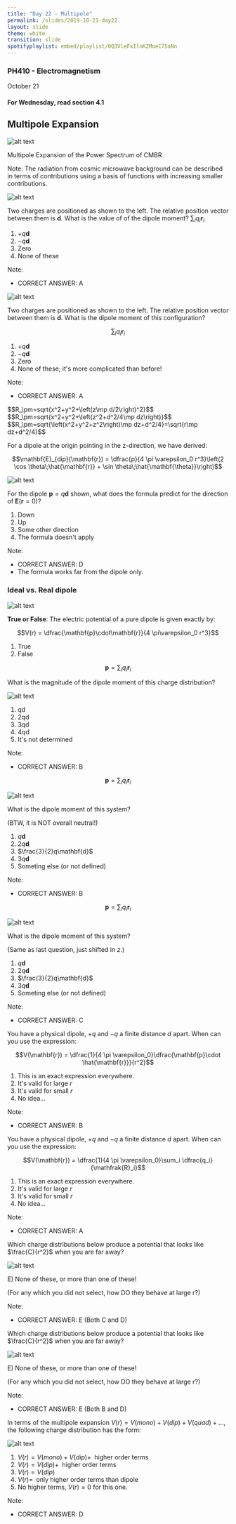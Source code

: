 ```yaml
---
title: "Day 22 - Multipole"
permalink: /slides/2019-10-21-day22
layout: slide
theme: white
transition: slide
spotifyplaylist: embed/playlist/0Q3VleFxIlnKZMoeC75aNn
---
```


<section data-markdown="">

### PH410 - Electromagnetism

October 21

#### For Wednesday, read section 4.1

<!--this doesn't work... {% include spotifyplaylist.html id=page.spotifyplaylist %}-->
</section>


<section data-markdown>

## Multipole Expansion

![alt text](../images/d21-universe_multipole.jpg "Logo Title Text 1")

Multipole Expansion of the Power Spectrum of CMBR

Note: The radiation from cosmic microwave background can be described in terms of contributions using a basis of functions with increasing smaller contributions.

</section>

<section data-markdown>

![alt text](../images/d21-dipole_moment.png "Logo Title Text 1")

Two charges are positioned as shown to the left. The relative position vector between them is $\mathbf{d}$. What is the value of of the dipole moment? $\sum_i q_i \mathbf{r}_i$

1. $+q\mathbf{d}$
2. $-q\mathbf{d}$
3. Zero
4. None of these

Note:
* CORRECT ANSWER: A

</section>

<section data-markdown>

![alt text](../images/d21-dipole_setup.png "Logo Title Text 1")

Two charges are positioned as shown to the left. The relative position vector between them is $\mathbf{d}$. What is the dipole moment of this configuration?

$$\sum_i q_i \mathbf{r}_i$$

1. $+q\mathbf{d}$
2. $-q\mathbf{d}$
3. Zero
4. None of these; it's more complicated than before!

Note:
* CORRECT ANSWER: A

</section>
<section data-markdown>
  $$R_\pm=sqrt{x^2+y^2+\left(z\mp d/2\right)^2}$$
  $$R_\pm=sqrt{x^2+y^2+\left(z^2+d^2/4\mp dz\right)}$$
  $$R_\pm=sqrt{\left(x^2+y^2+z^2\right)\mp dz+d^2/4}=\sqrt{r\mp dz+d^2/4}$$

</section>

<section data-markdown>

For a dipole at the origin pointing in the z-direction, we have derived:

$$\mathbf{E}_{dip}(\mathbf{r}) = \dfrac{p}{4 \pi \varepsilon_0 r^3}\left(2 \cos \theta\;\hat{\mathbf{r}} + \sin \theta\;\hat{\mathbf{\theta}}\right)$$

![alt text](../images/d21-small_dipole.png "Logo Title Text 1")


For the dipole $\mathbf{p} = q\mathbf{d}$ shown, what does the formula predict for the direction of $\mathbf{E}(\mathbf{r}=0)$?

1. Down
2. Up
3. Some other direction
4. The formula doesn't apply

Note:
* CORRECT ANSWER: D
* The formula works far from the dipole only.


</section>


<section data-markdown>

### Ideal vs. Real dipole

![alt text](../images/d21-dipole_animation.gif "Logo Title Text 1")


</section>

<section data-markdown>

**True or False**: The electric potential of a pure dipole is given exactly by:

$$V(r) = \dfrac{\mathbf{p}\cdot\mathbf{r}}{4 \pi\varepsilon_0 r^3}$$

1. True
2. False

</section>

<section data-markdown>

$$\mathbf{p} = \sum_i q_i \mathbf{r}_i$$

What is the magnitude of the dipole moment of this charge distribution?

![alt text](../images/d21-2q_dipole.png "Logo Title Text 1")

1. qd
2. 2qd
3. 3qd
4. 4qd
5. It's not determined

Note:
* CORRECT ANSWER: B

</section>

<section data-markdown>

$$\mathbf{p} = \sum_i q_i \mathbf{r}_i$$

![alt text](../images/d21-dipole_2q_and_q.png "Logo Title Text 1")


What is the dipole moment of this system?

(BTW, it is NOT overall neutral!)

1. $q\mathbf{d}$
2. $2q\mathbf{d}$
3. $\frac{3}{2}q\mathbf{d}$
4. $3q\mathbf{d}$
5. Someting else (or not defined)

Note:
* CORRECT ANSWER: B

</section>


<section data-markdown>

$$\mathbf{p} = \sum_i q_i \mathbf{r}_i$$

![alt text](../images/d21-dipole_2q_and_q_shift.png "Logo Title Text 1")

What is the dipole moment of this system?

(Same as last question, just shifted in $z$.)

1. $q\mathbf{d}$
2. $2q\mathbf{d}$
3. $\frac{3}{2}q\mathbf{d}$
4. $3q\mathbf{d}$
5. Someting else (or not defined)

Note:
* CORRECT ANSWER: C

</section>

<section data-markdown>

You have a physical dipole, $+q$ and $-q$ a finite distance $d$ apart. When can you use the expression:

$$V(\mathbf{r}) = \dfrac{1}{4 \pi \varepsilon_0}\dfrac{\mathbf{p}\cdot \hat{\mathbf{r}}}{r^2}$$

1. This is an exact expression everywhere.
2. It's valid for large $r$
3. It's valid for small $r$
4. No idea...

Note:
* CORRECT ANSWER: B

</section>

<section data-markdown>

You have a physical dipole, $+q$ and $-q$ a finite distance $d$ apart. When can you use the expression:

$$V(\mathbf{r}) = \dfrac{1}{4 \pi \varepsilon_0}\sum_i \dfrac{q_i}{\mathfrak{R}_i}$$

1. This is an exact expression everywhere.
2. It's valid for large $r$
3. It's valid for small $r$
4. No idea...

Note:
* CORRECT ANSWER: A


</section>

<section data-markdown>

Which charge distributions below produce a potential that looks like $\frac{C}{r^2}$ when you are far away?

![alt text](../images/d22-multipole_charge_configs_1.png "Logo Title Text 1")

E) None of these, or more than one of these!

(For any which you did not select, how DO they behave at large r?)

Note:
* CORRECT ANSWER: E (Both C and D)

</section>


<section data-markdown>

Which charge distributions below produce a potential that looks like $\frac{C}{r^2}$ when you are far away?

![alt text](../images/d22-multipole_charge_configs_2.png "Logo Title Text 1")


E) None of these, or more than one of these!

(For any which you did not select, how DO they behave at large r?)

Note:
* CORRECT ANSWER: E (Both B and D)

</section>


<section data-markdown>

In terms of the multipole expansion $V(r) = V(mono) + V(dip) + V(quad) + \dots$, the following charge distribution has the form:

![alt text](../images/d22-multipole_charge_configs_3.png "Logo Title Text 1")

1. $V(r) = V(mono) + V(dip) +\;$ higher order terms
2. $V(r) = V(dip) +\;$ higher order terms
3. $V(r) = V(dip)$
4. $V(r) =\;$ only higher order terms than dipole
5. No higher terms, $V(r) = 0$ for this one.

Note:
* CORRECT ANSWER: D

</section>
<!--
<section data-markdown>

Which of the following distributions could have a dipole contribution to the potential far from the charges?

![alt text](../images/d22-distributionA.png "Logo Title Text 1")
![alt text](../images/d22-distributionB.png "Logo Title Text 1")
![alt text](../images/d22-distributionC.png "Logo Title Text 1")

D. None

E. More than one!

Note:
* CORRECT ANSWER: E
* We didn't specify where the origin!

</section>

<section data-markdown>

In which situation is the dipole term the leading non-zero contribution to the potential?

![alt text](../images/d22-multipole_charge_configs_4.png "Logo Title Text 1")

1. 1 and 3
2. 2 and 4
3. only 5
4. 1 and 5
5. Some other combo

Note:
* CORRECT ANSWER: D


</section>

<section data-markdown>

Consider a single point charge at the origin. It will have ONLY a monopole contribution to the potential at a location $\mathbf{r} = \langle x,y,z\rangle$.

As we have seen, if we move the charge to another location (e.g., $\mathbf{r}' = \langle 0,0,d \rangle$), the distribution now has a dipole contribution to the potential at $\mathbf{r}$!

What the hell is going on here?

1. It's just how the math works out. Nothing has changed physically at $\mathbf{r}$.
2. There is something different about the field at $\mathbf{r}$ and the potential is showing us that.
3. I'm not sure how to resolve this problem.

</section>
-->
